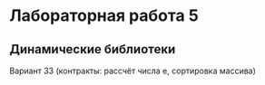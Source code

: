 # Лабораторная работа 5
## Динамические библиотеки

Вариант 33 (контракты: рассчёт числа е, сортировка массива)
